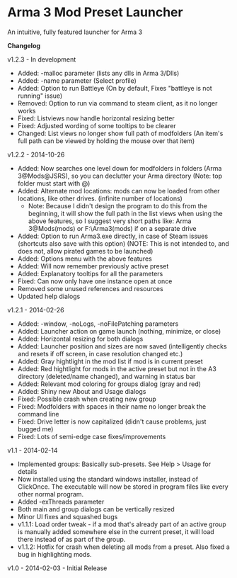 # Arma 3 Mod Preset Launcher
An intuitive, fully featured launcher for Arma 3

**Changelog**

v1.2.3 - In development
- Added: -malloc parameter (lists any dlls in Arma 3/Dlls)
- Added: -name parameter (Select profile)
- Added: Option to run Battleye (On by default, Fixes "battleye is not running" issue)
- Removed: Option to run via command to steam client, as it no longer works
- Fixed: Listviews now handle horizontal resizing better
- Fixed: Adjusted wording of some tooltips to be clearer
- Changed: List views no longer show full path of modfolders (An item's full path can be viewed by holding the mouse over that item)

v1.2.2 - 2014-10-26
- Added: Now searches one level down for modfolders in folders (Arma 3\@Mods\@JSRS), so you can declutter your Arma directory (Note: top folder must start with @)
- Added: Alternate mod locations: mods can now be loaded from other locations, like other drives. (infinite number of locations)
	* Note: Because I didn't design the program to do this from the beginning, it will show the full path in the list views when using the above features, so I suggest very short paths like: Arma 3\@Mods\(mods) or F:\Arma3\(mods) if on a separate drive
- Added: Option to run Arma3.exe directly, in case of Steam issues (shortcuts also save with this option) (NOTE: This is not intended to, and does not, allow pirated games to be launched)
- Added: Options menu with the above features
- Added: Will now remember previously active preset
- Added: Explanatory tooltips for all the parameters
- Fixed: Can now only have one instance open at once
- Removed some unused references and resources
- Updated help dialogs

v1.2.1 - 2014-02-26
- Added: -window, -noLogs, -noFilePatching parameters
- Added: Launcher action on game launch (nothing, minimize, or close)
- Added: Horizontal resizing for both dialogs 
- Added: Launcher position and sizes are now saved (intelligently checks and resets if off screen, in case resolution changed etc.)
- Added: Gray hightlight in the mod list if mod is in current preset
- Added: Red hightlight for mods in the active preset but not in the A3 directory (deleted/name changed), and warning in status bar
- Added: Relevant mod coloring for groups dialog (gray and red)
- Added: Shiny new About and Usage dialogs
- Fixed: Possible crash when creating new group
- Fixed: Modfolders with spaces in their name no longer break the command line
- Fixed: Drive letter is now capitalized (didn't cause problems, just bugged me)
- Fixed: Lots of semi-edge case fixes/improvements

v1.1 - 2014-02-14
- Implemented groups: Basically sub-presets. See Help > Usage for details
- Now installed using the standard windows installer, instead of ClickOnce. The executable will now be stored in program files like every other normal program.
- Added -exThreads parameter
- Both main and group dialogs can be vertically resized
- Minor UI fixes and squashed bugs
- v1.1.1: Load order tweak - if a mod that's already part of an active group is manually added somewhere else in the current preset, it will load there instead of as part of the group.
- v1.1.2: Hotfix for crash when deleting all mods from a preset. Also fixed a bug in highlighting mods.

v1.0 - 2014-02-03 - Initial Release
